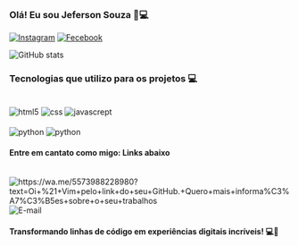 
### Olá! Eu sou Jeferson Souza 👋💻

[![Instagram](https://img.shields.io/badge/Instagram-E4405F?style=for-the-badge&logo=instagram&logoColor=white)](https://www.instagram.com/jefferson_oficial.23/)
[![Fecebook](https://img.shields.io/badge/Facebook-1877F2?style=for-the-badge&logo=facebook&logoColor=white)](https://www.facebook.com/jeferson.santos.21764403/)

![ GitHub stats](https://github-readme-stats.vercel.app/api?username=jeff021x&show_icons=true&theme=dracula)

### Tecnologias que utilizo para os projetos 💻

<div style="display: iline_block"></br>
    <img align="center" alt="html5" src="https://img.shields.io/badge/HTML5-E34F26?style=for-the-badge&logo=html5&logoColor=white">
    <img align="center" alt="css" src="https://img.shields.io/badge/CSS3-1572B6?style=for-the-badge&logo=css3&logoColor=white">
    <img align="center" alt="javascrept" src="https://img.shields.io/badge/JavaScript-F7DF1E?style=for-the-badge&logo=javascript&logoColor=black">
</div>

<div style="display: iline_block"></br>
    <img align="center" alt="python" src="https://img.shields.io/badge/Python-14354C?style=for-the-badge&logo=python&logoColor=white">
    <img align="center" alt="python" src="https://img.shields.io/badge/Node.js-43853D?style=for-the-badge&logo=node.js&logoColor=white">
</div>


#### Entre em cantato como migo: Links abaixo 

<div style="display: iline_block"></br>
    <img align="center" alt="https://wa.me/5573988228980?text=Oi+%21+Vim+pelo+link+do+seu+GitHub.+Quero+mais+informa%C3%A7%C3%B5es+sobre+o+seu+trabalhos" src="https://img.shields.io/badge/WhatsApp-25D366?style=for-the-badge&logo=whatsapp&logoColor=white">    
    <img align="center" alt="E-mail" src="https://img.shields.io/badge/Gmail-D14836?style=for-the-badge&logo=gmail&logoColor=white">
</div>

#### Transformando linhas de código em experiências digitais incríveis! 💻🚀

